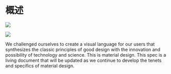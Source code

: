 概述
===============

![](http://material-design.storage.googleapis.com/images/materialdesign-goals-landingimage_large_mdpi.png)

![](/_images/materialdesign-goals-landingimage_large_mdpi.png)

We challenged ourselves to create a visual language for our users that synthesizes the classic principles of good design with the innovation and possibility of technology and science. This is material design. This spec is a living document that will be updated as we continue to develop the tenets and specifics of material design.